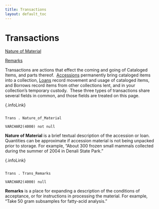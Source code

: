 ```yaml
---
title: Transactions
layout: default_toc
---
```


# Transactions

<div class="anchors">

[Nature of Material](#nature_of_material)

[Remarks](#remarks)

</div>

Transactions are actions that effect the coming and going of Cataloged
Items, and parts thereof. 
[Accessions](http://arctosdb.org/documentation/accession/ "Accessions")
permanently bring cataloged items into a collection,
[Loans](http://arctosdb.org/documentation/loans/ "Loans") record
movement and usage of cataloged items, and Borrows record items from
other collections lent, and in your collection’s temporary custody. 
These three types of transactions share several fields in common, and
those fields are treated on this page.

[](){.infoLink}

```

Trans . Nature_of_Material

VARCHAR2(4000) not null

```

**Nature of Material** is a brief textual description of the accession
or loan. Quantities can be approximate if accession material is not
being unpacked prior to storage. For example, “About 300 frozen small
mammals collected during the summer of 2004 in Denali State Park.”

[](){.infoLink}

```

Trans . Trans_Remarks

VARCHAR2(4000) null

```

**Remarks** is a place for expanding a description of the conditions of
acceptance, or for instructions in processing the material. For example,
“Take 50 gram subsamples for fatty-acid analysis.”
